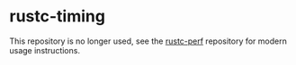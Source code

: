 # rustc-timing

This repository is no longer used, see the [rustc-perf](https://github.com/rust-lang/rustc-perf) repository for modern usage instructions.
